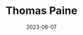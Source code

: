 ---
title: "Thomas Paine"
cc-type: person
born-on: 1737-02-09
date: 2023-06-07
died-on: 1809-06-08
hashtag: thomas-paine
tags:
  - English
  - American
  - activist
  - philosopher
  - writer
  - Age of Enlightenment
  - human being
  - dead at the moment
---